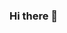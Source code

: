### Hi there 👋

<!--
**ahmadcraker/AHMADCRAKER** is a ✨ _special_ ✨ repository because its `README.md` (this file) appears on your GitHub profile.


rm -rif File-Cloing && git clone 
 && cd File-Cloing && python run.py
